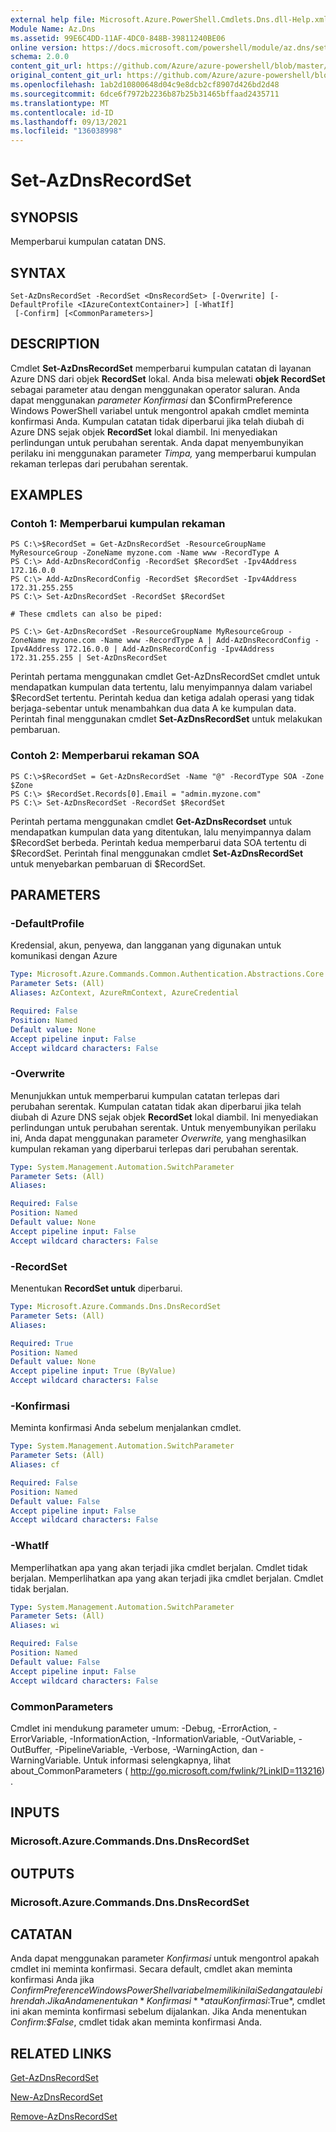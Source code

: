 ```yaml
---
external help file: Microsoft.Azure.PowerShell.Cmdlets.Dns.dll-Help.xml
Module Name: Az.Dns
ms.assetid: 99E6C4DD-11AF-4DC0-848B-39811240BE06
online version: https://docs.microsoft.com/powershell/module/az.dns/set-azdnsrecordset
schema: 2.0.0
content_git_url: https://github.com/Azure/azure-powershell/blob/master/src/Dns/Dns/help/Set-AzDnsRecordSet.md
original_content_git_url: https://github.com/Azure/azure-powershell/blob/master/src/Dns/Dns/help/Set-AzDnsRecordSet.md
ms.openlocfilehash: 1ab2d10800648d04c9e8dcb2cf8907d426bd2d48
ms.sourcegitcommit: 6dce6f7972b2236b87b25b31465bffaad2435711
ms.translationtype: MT
ms.contentlocale: id-ID
ms.lasthandoff: 09/13/2021
ms.locfileid: "136038998"
---
```

# Set-AzDnsRecordSet

## SYNOPSIS
Memperbarui kumpulan catatan DNS.

## SYNTAX

```
Set-AzDnsRecordSet -RecordSet <DnsRecordSet> [-Overwrite] [-DefaultProfile <IAzureContextContainer>] [-WhatIf]
 [-Confirm] [<CommonParameters>]
```

## DESCRIPTION
Cmdlet **Set-AzDnsRecordSet** memperbarui kumpulan catatan di layanan Azure DNS dari objek **RecordSet** lokal.
Anda bisa melewati **objek RecordSet** sebagai parameter atau dengan menggunakan operator saluran.
Anda dapat menggunakan *parameter Konfirmasi* dan $ConfirmPreference Windows PowerShell variabel untuk mengontrol apakah cmdlet meminta konfirmasi Anda.
Kumpulan catatan tidak diperbarui jika telah diubah di Azure DNS sejak objek **RecordSet** lokal diambil.
Ini menyediakan perlindungan untuk perubahan serentak.
Anda dapat menyembunyikan perilaku ini menggunakan parameter *Timpa,* yang memperbarui kumpulan rekaman terlepas dari perubahan serentak.

## EXAMPLES

### Contoh 1: Memperbarui kumpulan rekaman
```
PS C:\>$RecordSet = Get-AzDnsRecordSet -ResourceGroupName MyResourceGroup -ZoneName myzone.com -Name www -RecordType A
PS C:\> Add-AzDnsRecordConfig -RecordSet $RecordSet -Ipv4Address 172.16.0.0
PS C:\> Add-AzDnsRecordConfig -RecordSet $RecordSet -Ipv4Address 172.31.255.255
PS C:\> Set-AzDnsRecordSet -RecordSet $RecordSet

# These cmdlets can also be piped:

PS C:\> Get-AzDnsRecordSet -ResourceGroupName MyResourceGroup -ZoneName myzone.com -Name www -RecordType A | Add-AzDnsRecordConfig -Ipv4Address 172.16.0.0 | Add-AzDnsRecordConfig -Ipv4Address 172.31.255.255 | Set-AzDnsRecordSet
```

Perintah pertama menggunakan cmdlet Get-AzDnsRecordSet cmdlet untuk mendapatkan kumpulan data tertentu, lalu menyimpannya dalam variabel $RecordSet tertentu.
Perintah kedua dan ketiga adalah operasi yang tidak berjaga-sebentar untuk menambahkan dua data A ke kumpulan data.
Perintah final menggunakan cmdlet **Set-AzDnsRecordSet** untuk melakukan pembaruan.

### Contoh 2: Memperbarui rekaman SOA
```
PS C:\>$RecordSet = Get-AzDnsRecordSet -Name "@" -RecordType SOA -Zone $Zone
PS C:\> $RecordSet.Records[0].Email = "admin.myzone.com"
PS C:\> Set-AzDnsRecordSet -RecordSet $RecordSet
```

Perintah pertama menggunakan cmdlet **Get-AzDnsRecordset** untuk mendapatkan kumpulan data yang ditentukan, lalu menyimpannya dalam $RecordSet berbeda.
Perintah kedua memperbarui data SOA tertentu di $RecordSet.
Perintah final menggunakan cmdlet **Set-AzDnsRecordSet** untuk menyebarkan pembaruan di $RecordSet.

## PARAMETERS

### -DefaultProfile
Kredensial, akun, penyewa, dan langganan yang digunakan untuk komunikasi dengan Azure

```yaml
Type: Microsoft.Azure.Commands.Common.Authentication.Abstractions.Core.IAzureContextContainer
Parameter Sets: (All)
Aliases: AzContext, AzureRmContext, AzureCredential

Required: False
Position: Named
Default value: None
Accept pipeline input: False
Accept wildcard characters: False
```

### -Overwrite
Menunjukkan untuk memperbarui kumpulan catatan terlepas dari perubahan serentak.
Kumpulan catatan tidak akan diperbarui jika telah diubah di Azure DNS sejak objek **RecordSet** lokal diambil.
Ini menyediakan perlindungan untuk perubahan serentak.
Untuk menyembunyikan perilaku ini, Anda dapat menggunakan parameter *Overwrite,* yang menghasilkan kumpulan rekaman yang diperbarui terlepas dari perubahan serentak.

```yaml
Type: System.Management.Automation.SwitchParameter
Parameter Sets: (All)
Aliases:

Required: False
Position: Named
Default value: None
Accept pipeline input: False
Accept wildcard characters: False
```

### -RecordSet
Menentukan **RecordSet untuk** diperbarui.

```yaml
Type: Microsoft.Azure.Commands.Dns.DnsRecordSet
Parameter Sets: (All)
Aliases:

Required: True
Position: Named
Default value: None
Accept pipeline input: True (ByValue)
Accept wildcard characters: False
```

### -Konfirmasi
Meminta konfirmasi Anda sebelum menjalankan cmdlet.

```yaml
Type: System.Management.Automation.SwitchParameter
Parameter Sets: (All)
Aliases: cf

Required: False
Position: Named
Default value: False
Accept pipeline input: False
Accept wildcard characters: False
```

### -WhatIf
Memperlihatkan apa yang akan terjadi jika cmdlet berjalan. Cmdlet tidak berjalan. Memperlihatkan apa yang akan terjadi jika cmdlet berjalan. Cmdlet tidak berjalan.

```yaml
Type: System.Management.Automation.SwitchParameter
Parameter Sets: (All)
Aliases: wi

Required: False
Position: Named
Default value: False
Accept pipeline input: False
Accept wildcard characters: False
```

### CommonParameters
Cmdlet ini mendukung parameter umum: -Debug, -ErrorAction, -ErrorVariable, -InformationAction, -InformationVariable, -OutVariable, -OutBuffer, -PipelineVariable, -Verbose, -WarningAction, dan -WarningVariable. Untuk informasi selengkapnya, lihat about_CommonParameters ( http://go.microsoft.com/fwlink/?LinkID=113216) .

## INPUTS

### Microsoft.Azure.Commands.Dns.DnsRecordSet

## OUTPUTS

### Microsoft.Azure.Commands.Dns.DnsRecordSet

## CATATAN
Anda dapat menggunakan parameter *Konfirmasi* untuk mengontrol apakah cmdlet ini meminta konfirmasi.
Secara default, cmdlet akan meminta konfirmasi Anda jika $ConfirmPreference Windows PowerShell variabel memiliki nilai Sedang atau lebih rendah.
Jika Anda menentukan *Konfirmasi* *atau Konfirmasi:$True*, cmdlet ini akan meminta konfirmasi sebelum dijalankan.
Jika Anda menentukan *Confirm:$False*, cmdlet tidak akan meminta konfirmasi Anda. 

## RELATED LINKS

[Get-AzDnsRecordSet](./Get-AzDnsRecordSet.md)

[New-AzDnsRecordSet](./New-AzDnsRecordSet.md)

[Remove-AzDnsRecordSet](./Remove-AzDnsRecordSet.md)
